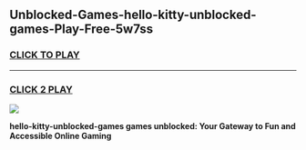 
## Unblocked-Games-hello-kitty-unblocked-games-Play-Free-5w7ss
<h3>
<a href="https://premium76.site?title=hello-kitty-unblocked-games&ref=18A1">CLICK TO PLAY</a></h3>
<hr>

<h3>
<a href="https://premium76.site?title=hello-kitty-unblocked-games&ref=18A1">CLICK 2 PLAY</a>
  
</h3>

<a href="https://premium76.site?title=hello-kitty-unblocked-games&ref=18A1"><img src="https://clearcache.store/games.png"></a>


**hello-kitty-unblocked-games games unblocked: Your Gateway to Fun and Accessible Online Gaming**
